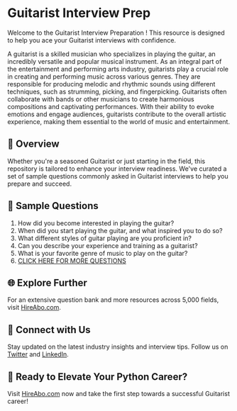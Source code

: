 # Guitarist Interview Prep

Welcome to the Guitarist Interview Preparation ! This resource is designed to help you ace your Guitarist interviews with confidence.

A guitarist is a skilled musician who specializes in playing the guitar, an incredibly versatile and popular musical instrument. As an integral part of the entertainment and performing arts industry, guitarists play a crucial role in creating and performing music across various genres. They are responsible for producing melodic and rhythmic sounds using different techniques, such as strumming, picking, and fingerpicking. Guitarists often collaborate with bands or other musicians to create harmonious compositions and captivating performances. With their ability to evoke emotions and engage audiences, guitarists contribute to the overall artistic experience, making them essential to the world of music and entertainment.

## 🚀 Overview

Whether you're a seasoned Guitarist or just starting in the field, this repository is tailored to enhance your interview readiness. We've curated a set of sample questions commonly asked in Guitarist interviews to help you prepare and succeed.

## 📝 Sample Questions

1. How did you become interested in playing the guitar?
2. When did you start playing the guitar, and what inspired you to do so?
3. What different styles of guitar playing are you proficient in?
4. Can you describe your experience and training as a guitarist?
5. What is your favorite genre of music to play on the guitar?
6. [CLICK HERE FOR MORE QUESTIONS](https://hireabo.com/job/16_1_26/Guitarist)

## 🌐 Explore Further

For an extensive question bank and more resources across 5,000 fields, visit [HireAbo.com](https://www.hireabo.com).

## 📱 Connect with Us

Stay updated on the latest industry insights and interview tips. Follow us on [Twitter](https://twitter.com/hireabo) and [LinkedIn](https://www.linkedin.com/in/hire-abo-3609972a8/).

## 🚀 Ready to Elevate Your Python Career?

Visit [HireAbo.com](https://www.hireabo.com) now and take the first step towards a successful Guitarist career!